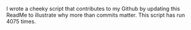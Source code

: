 I wrote a cheeky script that contributes to my Github by updating this ReadMe to illustrate why more than commits matter. This script has run 4075 times.